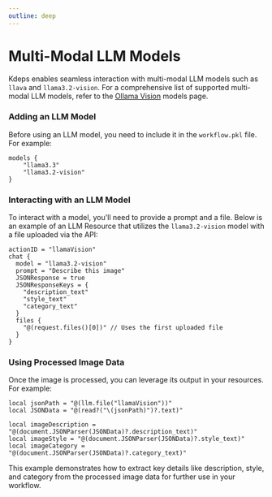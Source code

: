 ```yaml
---
outline: deep
---
```


# Multi-Modal LLM Models

Kdeps enables seamless interaction with multi-modal LLM models such as `llava` and `llama3.2-vision`. For a
comprehensive list of supported multi-modal LLM models, refer to the [Ollama Vision](https://ollama.com/search?c=vision)
models page.

### Adding an LLM Model

Before using an LLM model, you need to include it in the `workflow.pkl` file. For example:

```apl
models {
    "llama3.3"
    "llama3.2-vision"
}
```

### Interacting with an LLM Model

To interact with a model, you'll need to provide a prompt and a file. Below is an example of an LLM Resource that
utilizes the `llama3.2-vision` model with a file uploaded via the API:

```apl
actionID = "llamaVision"
chat {
  model = "llama3.2-vision"
  prompt = "Describe this image"
  JSONResponse = true
  JSONResponseKeys = {
    "description_text"
    "style_text"
    "category_text"
  }
  files {
    "@(request.files()[0])" // Uses the first uploaded file
  }
}
```

### Using Processed Image Data

Once the image is processed, you can leverage its output in your resources. For example:

```apl
local jsonPath = "@(llm.file("llamaVision"))"
local JSONData = "@(read?("\(jsonPath)")?.text)"

local imageDescription = "@(document.JSONParser(JSONData)?.description_text)"
local imageStyle = "@(document.JSONParser(JSONData)?.style_text)"
local imageCategory = "@(document.JSONParser(JSONData)?.category_text)"
```

This example demonstrates how to extract key details like description, style, and category from the processed image data
for further use in your workflow.

